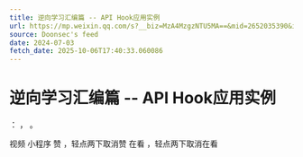 ```yaml
---
title: 逆向学习汇编篇 -- API Hook应用实例
url: https://mp.weixin.qq.com/s?__biz=MzA4MzgzNTU5MA==&mid=2652035390&idx=2&sn=51358347359cc81f6278e05d33f473de
source: Doonsec's feed
date: 2024-07-03
fetch_date: 2025-10-06T17:40:33.060086
---
```


# 逆向学习汇编篇 -- API Hook应用实例

：
，
。

视频
小程序
赞
，轻点两下取消赞
在看
，轻点两下取消在看